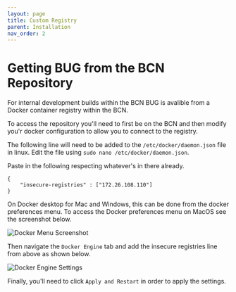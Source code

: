 ```yaml
---
layout: page
title: Custom Registry
parent: Installation
nav_order: 2
---
```


# Getting BUG from the BCN Repository

For internal development builds within the BCN BUG is avalible from a Docker container registry within the BCN.

To access the repository you'll need to first be on the BCN and then modify you'r docker configuration to allow you to connect to the registry.

The following line will need to be added to the `/etc/docker/daemon.json` file in linux. Edit the file using `sudo nano /etc/docker/daemon.json`.

Paste in the following respecting whatever's in there already.

```
{
    "insecure-registries" : ["172.26.108.110"]
}
```

On Docker desktop for Mac and Windows, this can be done from the docker preferences menu. To access the Docker preferences menu on MacOS see the screenshot below.

![Docker Menu Screenshot](/assets/images/screenshots/docker-preferences-mac-1.png)

Then navigate the `Docker Engine` tab and add the insecure registries line from above as shown below.

![Docker Engine Settings](/assets/images/screenshots/docker-preferences-mac-2.png)

Finally, you'll need to click `Apply and Restart` in order to apply the settings.
